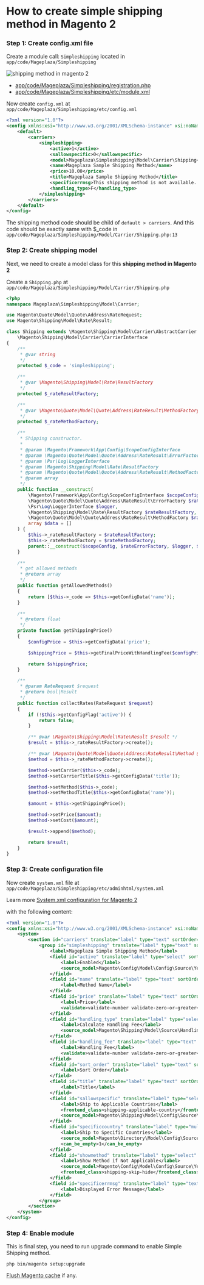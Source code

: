 # How to create simple shipping method in Magento 2



### Step 1: Create config.xml file


Create a module call: `Simpleshipping` located in `app/code/Mageplaza/Simpleshipping`

![shipping method in magento 2](https://cdn.mageplaza.com/media/general/xNM7TOu.png)

- [app/code/Mageplaza/Simpleshipping/registration.php](https://github.com/mageplaza/magento-2-shipping-method/blob/master/registration.php)
- [app/code/Mageplaza/Simpleshipping/etc/module.xml](https://github.com/mageplaza/magento-2-shipping-method/blob/master/etc/module.xml)

Now create `config.xml` at `app/code/Mageplaza/Simpleshipping/etc/config.xml`

```xml
<?xml version="1.0"?>
<config xmlns:xsi="http://www.w3.org/2001/XMLSchema-instance" xsi:noNamespaceSchemaLocation="urn:magento:module:Magento_Store:etc/config.xsd">
    <default>
        <carriers>
            <simpleshipping>
                <active>1</active>
                <sallowspecific>0</sallowspecific>
                <model>Mageplaza\Simpleshipping\Model\Carrier\Shipping</model>
                <name>Mageplaza Sample Shipping Method</name>
                <price>10.00</price>
                <title>Mageplaza Sample Shipping Method</title>
                <specificerrmsg>This shipping method is not available. To use this shipping method, please contact us.</specificerrmsg>
                <handling_type>F</handling_type>
            </simpleshipping>
        </carriers>
    </default>
</config>
```

The shipping method code should be child of `default > carriers`. And this code should be exactly same with $_code in `app/code/Mageplaza/Simpleshipping/Model/Carrier/Shipping.php:13`

### Step 2: Create shipping model

Next, we need to create a model class for this **shipping method in Magento 2**

Create a `Shipping.php` at `app/code/Mageplaza/Simpleshipping/Model/Carrier/Shipping.php`

``` php
<?php
namespace Mageplaza\Simpleshipping\Model\Carrier;

use Magento\Quote\Model\Quote\Address\RateRequest;
use Magento\Shipping\Model\Rate\Result;

class Shipping extends \Magento\Shipping\Model\Carrier\AbstractCarrier implements
    \Magento\Shipping\Model\Carrier\CarrierInterface
{
    /**
     * @var string
     */
    protected $_code = 'simpleshipping';

    /**
     * @var \Magento\Shipping\Model\Rate\ResultFactory
     */
    protected $_rateResultFactory;

    /**
     * @var \Magento\Quote\Model\Quote\Address\RateResult\MethodFactory
     */
    protected $_rateMethodFactory;

    /**
     * Shipping constructor.
     *
     * @param \Magento\Framework\App\Config\ScopeConfigInterface          $scopeConfig
     * @param \Magento\Quote\Model\Quote\Address\RateResult\ErrorFactory  $rateErrorFactory
     * @param \Psr\Log\LoggerInterface                                    $logger
     * @param \Magento\Shipping\Model\Rate\ResultFactory                  $rateResultFactory
     * @param \Magento\Quote\Model\Quote\Address\RateResult\MethodFactory $rateMethodFactory
     * @param array                                                       $data
     */
    public function __construct(
        \Magento\Framework\App\Config\ScopeConfigInterface $scopeConfig,
        \Magento\Quote\Model\Quote\Address\RateResult\ErrorFactory $rateErrorFactory,
        \Psr\Log\LoggerInterface $logger,
        \Magento\Shipping\Model\Rate\ResultFactory $rateResultFactory,
        \Magento\Quote\Model\Quote\Address\RateResult\MethodFactory $rateMethodFactory,
        array $data = []
    ) {
        $this->_rateResultFactory = $rateResultFactory;
        $this->_rateMethodFactory = $rateMethodFactory;
        parent::__construct($scopeConfig, $rateErrorFactory, $logger, $data);
    }

    /**
     * get allowed methods
     * @return array
     */
    public function getAllowedMethods()
    {
        return [$this->_code => $this->getConfigData('name')];
    }

    /**
     * @return float
     */
    private function getShippingPrice()
    {
        $configPrice = $this->getConfigData('price');

        $shippingPrice = $this->getFinalPriceWithHandlingFee($configPrice);

        return $shippingPrice;
    }

    /**
     * @param RateRequest $request
     * @return bool|Result
     */
    public function collectRates(RateRequest $request)
    {
        if (!$this->getConfigFlag('active')) {
            return false;
        }

        /** @var \Magento\Shipping\Model\Rate\Result $result */
        $result = $this->_rateResultFactory->create();

        /** @var \Magento\Quote\Model\Quote\Address\RateResult\Method $method */
        $method = $this->_rateMethodFactory->create();

        $method->setCarrier($this->_code);
        $method->setCarrierTitle($this->getConfigData('title'));

        $method->setMethod($this->_code);
        $method->setMethodTitle($this->getConfigData('name'));

        $amount = $this->getShippingPrice();

        $method->setPrice($amount);
        $method->setCost($amount);

        $result->append($method);

        return $result;
    }
}
```

### Step 3: Create configuration file

Now create `system.xml` file at `app/code/Mageplaza/Simpleshipping/etc/adminhtml/system.xml`

Learn more [System.xml configuration for Magento 2](https://www.mageplaza.com/magento-2-module-development/create-system-xml-configuration-magento-2.html)

with the following content:

``` xml
<?xml version="1.0"?>
<config xmlns:xsi="http://www.w3.org/2001/XMLSchema-instance" xsi:noNamespaceSchemaLocation="urn:magento:module:Magento_Config:etc/system_file.xsd">
    <system>
        <section id="carriers" translate="label" type="text" sortOrder="320" showInDefault="1" showInWebsite="1" showInStore="1">
            <group id="simpleshipping" translate="label" type="text" sortOrder="0" showInDefault="1" showInWebsite="1" showInStore="1">
                <label>Mageplaza Simple Shipping Method</label>
                <field id="active" translate="label" type="select" sortOrder="1" showInDefault="1" showInWebsite="1" showInStore="0" canRestore="1">
                    <label>Enabled</label>
                    <source_model>Magento\Config\Model\Config\Source\Yesno</source_model>
                </field>
                <field id="name" translate="label" type="text" sortOrder="3" showInDefault="1" showInWebsite="1" showInStore="1" canRestore="1">
                    <label>Method Name</label>
                </field>
                <field id="price" translate="label" type="text" sortOrder="5" showInDefault="1" showInWebsite="1" showInStore="0" canRestore="1">
                    <label>Price</label>
                    <validate>validate-number validate-zero-or-greater</validate>
                </field>
                <field id="handling_type" translate="label" type="select" sortOrder="7" showInDefault="1" showInWebsite="1" showInStore="0" canRestore="1">
                    <label>Calculate Handling Fee</label>
                    <source_model>Magento\Shipping\Model\Source\HandlingType</source_model>
                </field>
                <field id="handling_fee" translate="label" type="text" sortOrder="8" showInDefault="1" showInWebsite="1" showInStore="0">
                    <label>Handling Fee</label>
                    <validate>validate-number validate-zero-or-greater</validate>
                </field>
                <field id="sort_order" translate="label" type="text" sortOrder="100" showInDefault="1" showInWebsite="1" showInStore="0">
                    <label>Sort Order</label>
                </field>
                <field id="title" translate="label" type="text" sortOrder="2" showInDefault="1" showInWebsite="1" showInStore="1" canRestore="1">
                    <label>Title</label>
                </field>
                <field id="sallowspecific" translate="label" type="select" sortOrder="90" showInDefault="1" showInWebsite="1" showInStore="0" canRestore="1">
                    <label>Ship to Applicable Countries</label>
                    <frontend_class>shipping-applicable-country</frontend_class>
                    <source_model>Magento\Shipping\Model\Config\Source\Allspecificcountries</source_model>
                </field>
                <field id="specificcountry" translate="label" type="multiselect" sortOrder="91" showInDefault="1" showInWebsite="1" showInStore="0">
                    <label>Ship to Specific Countries</label>
                    <source_model>Magento\Directory\Model\Config\Source\Country</source_model>
                    <can_be_empty>1</can_be_empty>
                </field>
                <field id="showmethod" translate="label" type="select" sortOrder="92" showInDefault="1" showInWebsite="1" showInStore="0">
                    <label>Show Method if Not Applicable</label>
                    <source_model>Magento\Config\Model\Config\Source\Yesno</source_model>
                    <frontend_class>shipping-skip-hide</frontend_class>
                </field>
                <field id="specificerrmsg" translate="label" type="textarea" sortOrder="80" showInDefault="1" showInWebsite="1" showInStore="1" canRestore="1">
                    <label>Displayed Error Message</label>
                </field>
            </group>
        </section>
    </system>
</config>
```


### Step 4: Enable module

This is final step, you need to run upgrade command to enable Simple Shipping method.

```
php bin/magento setup:upgrade
```

[Flush Magento cache](https://www.mageplaza.com/kb/how-flush-enable-disable-cache.html) if any.
